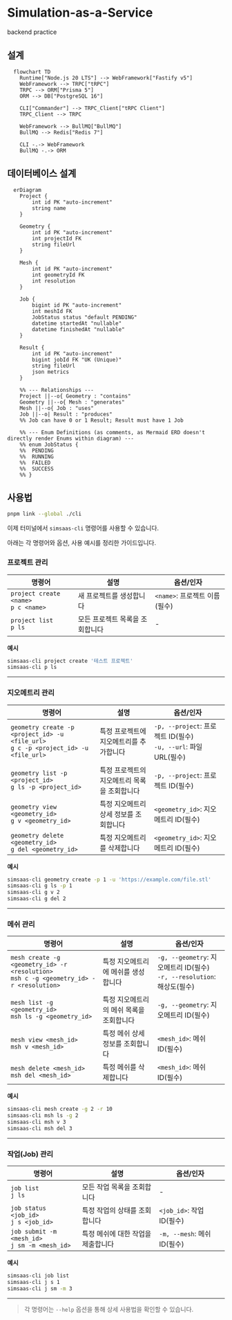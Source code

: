 # Simulation-as-a-Service

backend practice

## 설계

```mermaid
  flowchart TD
    Runtime["Node.js 20 LTS"] --> WebFramework["Fastify v5"]
    WebFramework --> TRPC["tRPC"]
    TRPC --> ORM["Prisma 5"]
    ORM --> DB["PostgreSQL 16"]

    CLI["Commander"] --> TRPC_Client["tRPC Client"]
    TRPC_Client --> TRPC

    WebFramework --> BullMQ["BullMQ"]
    BullMQ --> Redis["Redis 7"]

    CLI -.-> WebFramework
    BullMQ -.-> ORM
```

## 데이터베이스 설계

```mermaid
  erDiagram
    Project {
        int id PK "auto-increment"
        string name
    }

    Geometry {
        int id PK "auto-increment"
        int projectId FK
        string fileUrl
    }

    Mesh {
        int id PK "auto-increment"
        int geometryId FK
        int resolution
    }

    Job {
        bigint id PK "auto-increment"
        int meshId FK
        JobStatus status "default PENDING"
        datetime startedAt "nullable"
        datetime finishedAt "nullable"
    }

    Result {
        int id PK "auto-increment"
        bigint jobId FK "UK (Unique)"
        string fileUrl
        json metrics
    }

    %% --- Relationships ---
    Project ||--o{ Geometry : "contains"
    Geometry ||--o{ Mesh : "generates"
    Mesh ||--o{ Job : "uses"
    Job ||--o| Result : "produces"
    %% Job can have 0 or 1 Result; Result must have 1 Job

    %% --- Enum Definitions (as comments, as Mermaid ERD doesn't directly render Enums within diagram) ---
    %% enum JobStatus {
    %%  PENDING
    %%  RUNNING
    %%  FAILED
    %%  SUCCESS
    %% }
```

## 사용법

```sh
pnpm link --global ./cli
```

이제 터미널에서 `simsaas-cli` 명령어를 사용할 수 있습니다.

아래는 각 명령어와 옵션, 사용 예시를 정리한 가이드입니다.

### 프로젝트 관리

| 명령어                                  | 설명                            | 옵션/인자                     |
| --------------------------------------- | ------------------------------- | ----------------------------- |
| `project create <name>`<br>`p c <name>` | 새 프로젝트를 생성합니다        | `<name>`: 프로젝트 이름(필수) |
| `project list`<br>`p ls`                | 모든 프로젝트 목록을 조회합니다 | -                             |

**예시**

```sh
simsaas-cli project create '테스트 프로젝트'
simsaas-cli p ls
```

---

### 지오메트리 관리

| 명령어                                                                                 | 설명                                         | 옵션/인자                                                         |
| -------------------------------------------------------------------------------------- | -------------------------------------------- | ----------------------------------------------------------------- |
| `geometry create -p <project_id> -u <file_url>`<br>`g c -p <project_id> -u <file_url>` | 특정 프로젝트에 지오메트리를 추가합니다      | `-p, --project`: 프로젝트 ID(필수)<br>`-u, --url`: 파일 URL(필수) |
| `geometry list -p <project_id>`<br>`g ls -p <project_id>`                              | 특정 프로젝트의 지오메트리 목록을 조회합니다 | `-p, --project`: 프로젝트 ID(필수)                                |
| `geometry view <geometry_id>`<br>`g v <geometry_id>`                                   | 특정 지오메트리 상세 정보를 조회합니다       | `<geometry_id>`: 지오메트리 ID(필수)                              |
| `geometry delete <geometry_id>`<br>`g del <geometry_id>`                               | 특정 지오메트리를 삭제합니다                 | `<geometry_id>`: 지오메트리 ID(필수)                              |

**예시**

```sh
simsaas-cli geometry create -p 1 -u 'https://example.com/file.stl'
simsaas-cli g ls -p 1
simsaas-cli g v 2
simsaas-cli g del 2
```

---

### 메쉬 관리

| 명령어                                                                                     | 설명                                     | 옵션/인자                                                                 |
| ------------------------------------------------------------------------------------------ | ---------------------------------------- | ------------------------------------------------------------------------- |
| `mesh create -g <geometry_id> -r <resolution>`<br>`msh c -g <geometry_id> -r <resolution>` | 특정 지오메트리에 메쉬를 생성합니다      | `-g, --geometry`: 지오메트리 ID(필수)<br>`-r, --resolution`: 해상도(필수) |
| `mesh list -g <geometry_id>`<br>`msh ls -g <geometry_id>`                                  | 특정 지오메트리의 메쉬 목록을 조회합니다 | `-g, --geometry`: 지오메트리 ID(필수)                                     |
| `mesh view <mesh_id>`<br>`msh v <mesh_id>`                                                 | 특정 메쉬 상세 정보를 조회합니다         | `<mesh_id>`: 메쉬 ID(필수)                                                |
| `mesh delete <mesh_id>`<br>`msh del <mesh_id>`                                             | 특정 메쉬를 삭제합니다                   | `<mesh_id>`: 메쉬 ID(필수)                                                |

**예시**

```sh
simsaas-cli mesh create -g 2 -r 10
simsaas-cli msh ls -g 2
simsaas-cli msh v 3
simsaas-cli msh del 3
```

---

### 작업(Job) 관리

| 명령어                                           | 설명                               | 옵션/인자                   |
| ------------------------------------------------ | ---------------------------------- | --------------------------- |
| `job list`<br>`j ls`                             | 모든 작업 목록을 조회합니다        | -                           |
| `job status <job_id>`<br>`j s <job_id>`          | 특정 작업의 상태를 조회합니다      | `<job_id>`: 작업 ID(필수)   |
| `job submit -m <mesh_id>`<br>`j sm -m <mesh_id>` | 특정 메쉬에 대한 작업을 제출합니다 | `-m, --mesh`: 메쉬 ID(필수) |

**예시**

```sh
simsaas-cli job list
simsaas-cli j s 1
simsaas-cli j sm -m 3
```

---

> 각 명령어는 `--help` 옵션을 통해 상세 사용법을 확인할 수 있습니다.
